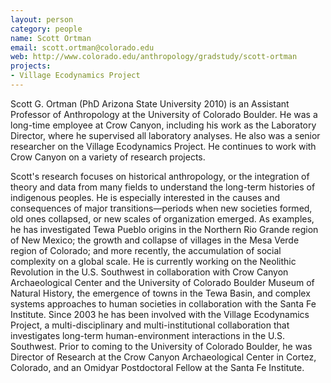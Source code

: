 ```yaml
---
layout: person
category: people
name: Scott Ortman
email: scott.ortman@colorado.edu
web: http://www.colorado.edu/anthropology/gradstudy/scott-ortman
projects:
- Village Ecodynamics Project
---
```


Scott G. Ortman (PhD Arizona State University 2010) is an Assistant Professor of Anthropology at the University of Colorado Boulder. He was a long-time employee at Crow Canyon, including his work as the Laboratory Director, where he supervised all laboratory analyses. He also was a senior researcher on the Village Ecodynamics Project. He continues to work with Crow Canyon on a variety of research projects. 

Scott's research focuses on historical anthropology, or the integration of theory and data from many fields to understand the long-term histories of indigenous peoples. He is especially interested in the causes and consequences of major transitions—periods when new societies formed, old ones collapsed, or new scales of organization emerged. As examples, he has investigated Tewa Pueblo origins in the Northern Rio Grande region of New Mexico; the growth and collapse of villages in the Mesa Verde region of Colorado; and more recently, the accumulation of social complexity on a global scale. He is currently working on the Neolithic Revolution in the U.S. Southwest in collaboration with Crow Canyon Archaeological Center and the University of Colorado Boulder Museum of Natural History, the emergence of towns in the Tewa Basin, and complex systems approaches to human societies in collaboration with the Santa Fe Institute. Since 2003 he has been involved with the Village Ecodynamics Project, a multi-disciplinary and multi-institutional collaboration that investigates long-term human-environment interactions in the U.S. Southwest. Prior to coming to the University of Colorado Boulder, he was Director of Research at the Crow Canyon Archaeological Center in Cortez, Colorado, and an Omidyar Postdoctoral Fellow at the Santa Fe Institute.